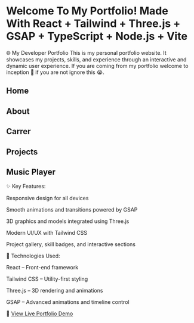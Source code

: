 # Welcome To My Portfolio! Made With React + Tailwind + Three.js + GSAP + TypeScript + Node.js + Vite

🌐 My Developer Portfolio
This is my personal portfolio website. It showcases my projects, skills, and experience through an interactive and dynamic user experience. If you are coming from my portfolio welcome to inception 🤑 if you are not ignore this 😭.

## Home

## About

## Carrer

## Projects

## Music Player

✨ Key Features:

Responsive design for all devices

Smooth animations and transitions powered by GSAP

3D graphics and models integrated using Three.js

Modern UI/UX with Tailwind CSS

Project gallery, skill badges, and interactive sections

🚀 Technologies Used:

React – Front-end framework

Tailwind CSS – Utility-first styling

Three.js – 3D rendering and animations

GSAP – Advanced animations and timeline control

🔗 [View Live Portfolio Demo](https://alexdreyesz.com)
